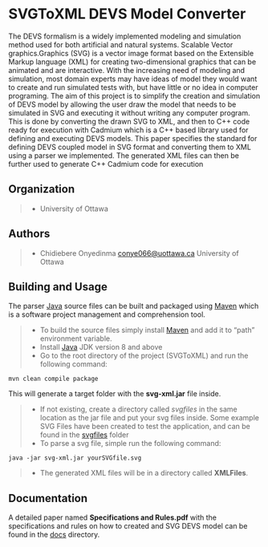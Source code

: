 # SVGToXML DEVS Model Converter

The DEVS formalism is a widely implemented modeling and simulation method used for both artificial and natural systems. 
Scalable Vector graphics.Graphics (SVG) is a vector image format based on the Extensible Markup language (XML) for creating 
two-dimensional graphics that can be animated and are interactive. With the increasing need of modeling and simulation, 
most domain experts may have ideas of model they would want to create and run simulated tests with, but have little or 
no idea in computer programing. The aim of this project is to simplify the creation and simulation of DEVS model by allowing 
the user draw the model that needs to be simulated in SVG and executing it without writing any computer program. This is 
done by converting the drawn SVG to XML, and then to C++ code ready for execution with Cadmium which is a C++ based 
library used for defining and executing DEVS models. This paper specifies the standard for defining DEVS coupled model 
in SVG format and converting them to XML using a parser we implemented. The generated XML files can then be further used
 to generate C++ Cadmium code for execution
 
 ## Organization
 > - University of Ottawa

## Authors
> - Chidiebere Onyedinma <conye066@uottawa.ca> University of Ottawa


## Building and Usage
The parser [Java](https://www.java.com/en/download/) source files can be built and packaged using [Maven](https://maven.apache.org/) which is a software project management and comprehension tool.
> - To build the source files simply install [Maven](https://maven.apache.org/) and add it to “path” environment variable.
> - Install [Java](https://www.java.com/en/download/) JDK version 8 and above
> - Go to the root directory of the project (SVGToXML) and run the following command:

````shell script
mvn clean compile package
````

This will generate a target folder with the **svg-xml.jar** file inside.<br>
> - If not existing, create a directory called *svgfiles* in the same location as the jar file and put your svg files inside. Some example SVG Files have been created to test the application, and can be found in the [svgfiles](https://github.com/blacktorch/SVGToXML/tree/master/svgfiles) folder
> - To parse a svg file, simple run the following command:

````shell script
java -jar svg-xml.jar yourSVGfile.svg
````
> - The generated XML files will be in a directory called **XMLFiles**.

## Documentation
A detailed paper named **Specifications and Rules.pdf** with the specifications and rules on how to created and SVG DEVS model can be found in the [docs](https://github.com/blacktorch/SVGToXML/tree/master/docs) directory.